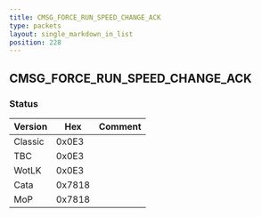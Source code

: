 ```yaml
---
title: CMSG_FORCE_RUN_SPEED_CHANGE_ACK
type: packets
layout: single_markdown_in_list
position: 228
---
```


## CMSG_FORCE_RUN_SPEED_CHANGE_ACK

### Status

Version    | Hex        | Comment
---------- | ---------- | ---------- 
Classic    | 0x0E3      | 
TBC        | 0x0E3      | 
WotLK      | 0x0E3      | 
Cata       | 0x7818     | 
MoP        | 0x7818     | 